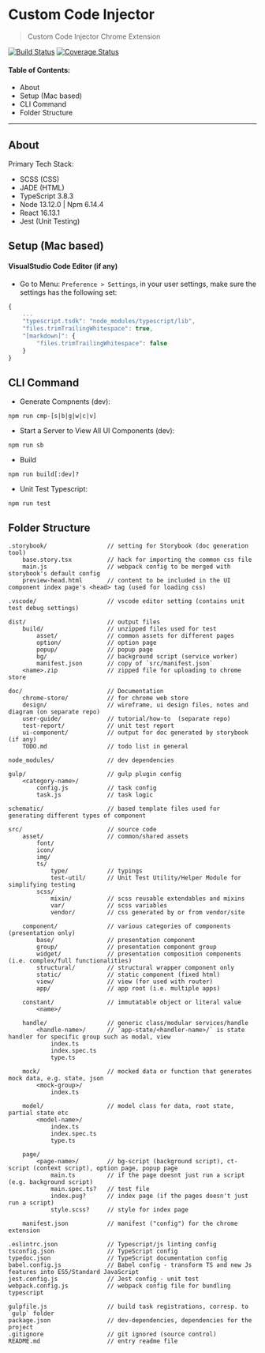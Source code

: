 # Custom Code Injector
> Custom Code Injector Chrome Extension

[![Build Status](https://github.com/CharltonC/chrome-custom-code-injector/actions/workflows/main.yml/badge.svg)](https://github.com/CharltonC/chrome-custom-code-injector/actions/workflows/main.yml)
[![Coverage Status](https://coveralls.io/repos/github/CharltonC/chrome-custom-code-injector/badge.svg?branch=master)](https://coveralls.io/github/CharltonC/chrome-custom-code-injector?branch=master)

#### Table of Contents:
* About
* Setup (Mac based) 
* CLI Command
* Folder Structure

---

## About
Primary Tech Stack: 
* SCSS (CSS)
* JADE (HTML)
* TypeScript 3.8.3
* Node 13.12.0 | Npm 6.14.4
* React 16.13.1
* Jest (Unit Testing)


## Setup (Mac based) 
#### VisualStudio Code Editor (if any)
* Go to Menu: `Preference > Settings`, in your user settings, make sure the settings has the following set: 
```javascript
{
    ...
    "typescript.tsdk": "node_modules/typescript/lib",
    "files.trimTrailingWhitespace": true,
    "[markdown]": {
        "files.trimTrailingWhitespace": false
    }        
}
```


## CLI Command
* Generate Compnents (dev):
```
npm run cmp-[s|b|g|w|c|v]
```

* Start a Server to View All UI Components (dev):
```
npm run sb
```

* Build
```
npm run build[:dev]?
``` 

* Unit Test Typescript:
```
npm run test
```    


## Folder Structure
    .storybook/                 // setting for Storybook (doc generation tool)
        base.story.tsx          // hack for importing the common css file
        main.js                 // webpack config to be merged with storybook's default config
        preview-head.html       // content to be included in the UI component index page's <head> tag (used for loading css)

    .vscode/                    // vscode editor setting (contains unit test debug settings)

    dist/                       // output files
        build/                  // unzipped files used for test
            asset/              // common assets for different pages
            option/             // option page
            popup/              // popup page
            bg/                 // background script (service worker)
            manifest.json       // copy of `src/manifest.json`
        <name>.zip              // zipped file for uploading to chrome store

    doc/                        // Documentation
        chrome-store/           // for chrome web store
        design/                 // wireframe, ui design files, notes and diagram (on separate repo)
        user-guide/             // tutorial/how-to  (separate repo)
        test-report/            // unit test report
        ui-component/           // output for doc generated by storybook (if any)
        TODO.md                 // todo list in general
        
    node_modules/               // dev dependencies

    gulp/                       // gulp plugin config
        <category-name>/
            config.js           // task config
            task.js             // task logic

    schematic/                  // based template files used for generating different types of component

    src/                        // source code
        asset/                  // common/shared assets
            font/
            icon/
            img/                
            ts/ 
                type/           // typings
                test-util/      // Unit Test Utility/Helper Module for simplifying testing                
            scss/    
                mixin/          // scss reusable extendables and mixins
                var/            // scss variables
                vendor/         // css generated by or from vendor/site

        component/              // various categories of components (presentation only)
            base/               // presentation component
            group/              // presentation component group
            widget/             // presentation composition components (i.e. complex/full functionalities)
            structural/         // structural wrapper component only
            static/             // static component (fixed html)
            view/               // view (for used with router)
            app/                // app root (i.e. multiple apps)

        constant/               // immutatable object or literal value
            <name>/

        handle/                 // generic class/modular services/handle
            <handle-name>/      // `app-state/<handler-name>/` is state handler for specific group such as modal, view
                index.ts
                index.spec.ts
                type.ts

        mock/                   // mocked data or function that generates mock data, e.g. state, json
            <mock-group>/
                index.ts
                
        model/                  // model class for data, root state, partial state etc
            <model-name>/       
                index.ts
                index.spec.ts
                type.ts
        
        page/
            <page-name>/        // bg-script (background script), ct-script (context script), option page, popup page
                main.ts         // if the page doesnt just run a script (e.g. background script)
                main.spec.ts?   // test file
                index.pug?      // index page (if the pages doesn't just run a script)
                style.scss?     // style for index page                

        manifest.json           // manifest ("config") for the chrome extension 

    .eslintrc.json              // Typescript/js linting config
    tsconfig.json               // TypeScript config 
    typedoc.json                // TypeScript documentation config
    babel.config.js             // Babel config - transform TS and new Js features into ES5/Standard JavaScript
    jest.config.js              // Jest config - unit test
    webpack.config.js           // webpack config file for bundling typescript

    gulpfile.js                 // build task registrations, corresp. to `gulp` folder   
    package.json                // dev-dependencies, dependencies for the project    
    .gitignore                  // git ignored (source control)
    README.md                   // entry readme file


